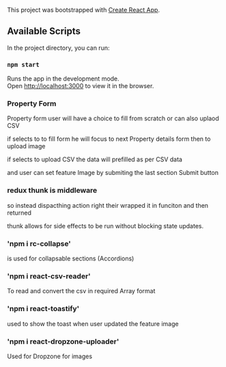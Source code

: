 This project was bootstrapped with [Create React App](https://github.com/facebook/create-react-app).

## Available Scripts

In the project directory, you can run:

### `npm start`

Runs the app in the development mode.<br />
Open [http://localhost:3000](http://localhost:3000) to view it in the browser.

### Property Form

Property form user will have a choice to fill from scratch or can also uplaod CSV

if selects to to fill form he will focus to next Property details form then to upload image 

if selects to upload CSV the data will prefilled as per CSV data

and user can set feature Image by submiting the last section Submit button

### redux thunk is middleware 

so instead dispacthing action right their wrapped it in funciton and then returned

thunk allows for side effects to be run without blocking state updates.

### 'npm i rc-collapse'

is used for collapsable sections (Accordions) 

### 'npm i react-csv-reader'

To read and convert the csv in required Array format

### 'npm i react-toastify'

used to show the toast when user updated the feature image

### 'npm i react-dropzone-uploader'

Used for Dropzone for images

